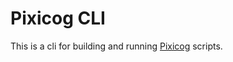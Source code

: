 # Pixicog CLI

This is a cli for building and running [Pixicog](https://github.com/mcwhittemore/pixicog-go) scripts.
